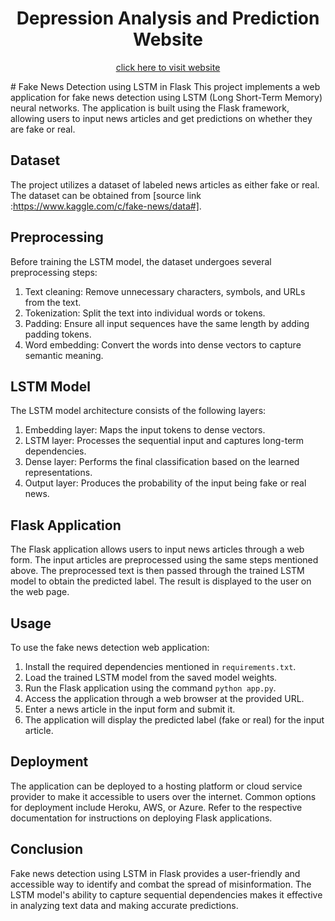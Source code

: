 
<h1 align="center">Depression Analysis and Prediction Website</h1>
<p align=center>
<a href="/">click here to visit website</a>
</p>
# Fake News Detection using LSTM in Flask
This project implements a web application for fake news detection using LSTM (Long Short-Term Memory) neural networks. The application is built using the Flask framework, allowing users to input news articles and get predictions on whether they are fake or real.

## Dataset

The project utilizes a dataset of labeled news articles as either fake or real. The dataset can be obtained from [source link :https://www.kaggle.com/c/fake-news/data#]. 
## Preprocessing

Before training the LSTM model, the dataset undergoes several preprocessing steps:

1. Text cleaning: Remove unnecessary characters, symbols, and URLs from the text.
2. Tokenization: Split the text into individual words or tokens.
3. Padding: Ensure all input sequences have the same length by adding padding tokens.
4. Word embedding: Convert the words into dense vectors to capture semantic meaning.

## LSTM Model

The LSTM model architecture consists of the following layers:

1. Embedding layer: Maps the input tokens to dense vectors.
2. LSTM layer: Processes the sequential input and captures long-term dependencies.
3. Dense layer: Performs the final classification based on the learned representations.
4. Output layer: Produces the probability of the input being fake or real news.

## Flask Application

The Flask application allows users to input news articles through a web form. The input articles are preprocessed using the same steps mentioned above. The preprocessed text is then passed through the trained LSTM model to obtain the predicted label. The result is displayed to the user on the web page.

## Usage

To use the fake news detection web application:

1. Install the required dependencies mentioned in `requirements.txt`.
2. Load the trained LSTM model from the saved model weights.
3. Run the Flask application using the command `python app.py`.
4. Access the application through a web browser at the provided URL.
5. Enter a news article in the input form and submit it.
6. The application will display the predicted label (fake or real) for the input article.

## Deployment

The application can be deployed to a hosting platform or cloud service provider to make it accessible to users over the internet. Common options for deployment include Heroku, AWS, or Azure. Refer to the respective documentation for instructions on deploying Flask applications.

## Conclusion

Fake news detection using LSTM in Flask provides a user-friendly and accessible way to identify and combat the spread of misinformation. The LSTM model's ability to capture sequential dependencies makes it effective in analyzing text data and making accurate predictions.


